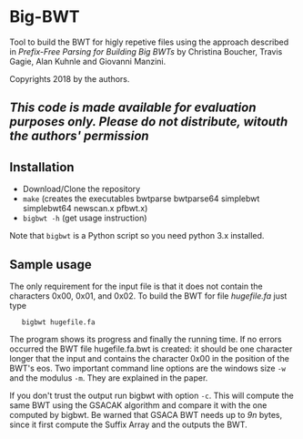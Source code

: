 # Big-BWT

Tool to build the BWT for higly repetive files using the approach
described in *Prefix-Free Parsing for Building Big BWTs* by 
Christina Boucher, Travis Gagie, Alan Kuhnle and Giovanni Manzini.

Copyrights 2018 by the authors. 


## *This code is made available for evaluation purposes only. Please do not distribute, witouth the authors' permission*
 

## Installation

* Download/Clone the repository
* `make` (creates the executables bwtparse bwtparse64 simplebwt simplebwt64 newscan.x pfbwt.x) 
* `bigbwt -h` (get usage instruction)

Note that `bigbwt` is a Python script so you need python 3.x installed.
 

## Sample usage

The only requirement for the input file is that it does not contain the characters 0x00, 0x01, and 0x02. To build the BWT for file *hugefile.fa* just type

       bigbwt hugefile.fa

The program shows its progress and finally the running time. If no errors occurred the BWT file hugefile.fa.bwt is created: it should be one character longer that the input and contains the character 0x00 in the position of the BWT's eos. Two important command line options are the windows size `-w` and the modulus `-m`. They are explained in the paper. 

If you don't trust the output run bigbwt with option `-c`. This will compute the same BWT using the GSACAK algorithm and compare it with the one computed by bigbwt. Be warned that GSACA BWT needs up to *9n* bytes, since it first compute the Suffix Array and the outputs the BWT.


